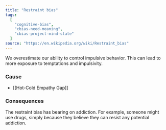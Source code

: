 ```yaml
---
title: "Restraint bias"
tags:
  [
    "cognitive-bias",
    "cbias-need-meaning",
    "cbias-project-mind-state"
  ]
source: "https://en.wikipedia.org/wiki/Restraint_bias"
---
```


We overestimate our ability to control impulsive behavior. This can lead to more exposure to temptations and impulsivity. 

### Cause

- [[Hot-Cold Empathy Gap]]

### Consequences

The restraint bias has bearing on addiction. For example, someone might use drugs, simply because they believe they can resist any potential addiction.


